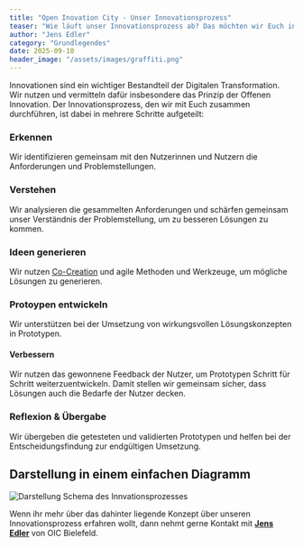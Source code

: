```yaml
---
title: "Open Inovation City - Unser Innovationsprozess"
teaser: "Wie läuft unser Innovationsprozess ab? Das möchten wir Euch in kurzer und prägnanter Art darstellen."
author: "Jens Edler"
category: "Grundlegendes"
date: 2025-09-10
header_image: "/assets/images/graffiti.png"
---
```

Innovationen sind ein wichtiger Bestandteil der Digitalen Transformation. Wir nutzen und vermitteln dafür insbesondere das Prinzip der Offenen Innovation. Der Innovationsprozess, den wir mit Euch zusammen durchführen, ist dabei in mehrere Schritte aufgeteilt:

### Erkennen
Wir identifizieren gemeinsam mit den Nutzerinnen und Nutzern die Anforderungen und Problemstellungen.

### Verstehen
Wir analysieren die gesammelten Anforderungen und schärfen gemeinsam unser Verständnis der Problemstellung, um zu besseren Lösungen zu kommen.

### Ideen generieren 
Wir nutzen <a href="https://de.wikipedia.org/wiki/Co-Creation" target="_blank">Co-Creation</a> und agile Methoden und Werkzeuge, um mögliche Lösungen zu generieren.

### Protoypen entwickeln  
Wir unterstützen bei der Umsetzung von wirkungsvollen Lösungskonzepten in Prototypen.

#### Verbessern
Wir nutzen das gewonnene Feedback der Nutzer, um Prototypen Schritt für Schritt weiterzuentwickeln. Damit stellen wir gemeinsam sicher, dass Lösungen auch die Bedarfe der Nutzer decken.

### Reflexion & Übergabe
Wir übergeben die getesteten und validierten Prototypen und helfen bei der Entscheidungsfindung zur endgültigen Umsetzung.

## Darstellung in einem einfachen Diagramm
![Darstellung Schema des Innvationsprozesses](/assets/images/betitrage/innovationsprozess-diagramm.svg "Schema des Innvationsprozesses")


Wenn ihr mehr über das dahinter liegende Konzept über unseren Innovationsprozess erfahren wollt, dann nehmt gerne Kontakt mit **[Jens Edler](https://www.linkedin.com/in/jens-edler-059aaa5/)** von OIC Bielefeld.
